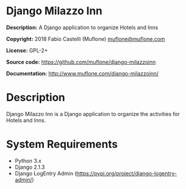 # Django Milazzo Inn

**Description:** A Django application to organize Hotels and Inns

**Copyright:** 2018 Fabio Castelli (Muflone) <muflone@muflone.com>

**License:** GPL-2+

**Source code:** https://github.com/muflone/django-milazzoinn

**Documentation:** http://www.muflone.com/django-milazzoinn/

# Description

Django Milazzo Inn is a Django application to organize the activities for
Hotels and Inns.

# System Requirements

* Python 3.x
* Django 2.1.3
* Django LogEntry Admin (https://pypi.org/project/django-logentry-admin/)
